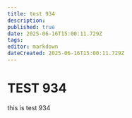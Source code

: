 ```yaml
---
title: test 934
description: 
published: true
date: 2025-06-16T15:00:11.729Z
tags: 
editor: markdown
dateCreated: 2025-06-16T15:00:11.729Z
---
```


# TEST 934
this is test 934
